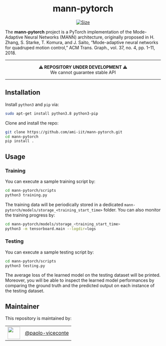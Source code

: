 
<h1 align="center">mann-pytorch</h1>

<p align="center">
   <a href="https://github.com/ami-iit/bipedal-locomotion-framework/blob/master/LICENSE"><img src="https://img.shields.io/badge/License-BSD_3--Clause-orange.svg" alt="Size" class="center"/></a>
</p>

The **mann-pytorch** project is a PyTorch implementation of the Mode-Adaptive Neural Networks (MANN) architecture, originally proposed in H. Zhang, S. Starke, T. Komura, and J. Saito, “Mode-adaptive neural
networks for quadruped motion control,” ACM Trans. Graph., vol. 37,
no. 4, pp. 1–11, 2018.

---

<p align="center">
  <b>⚠️ REPOSITORY UNDER DEVELOPMENT ⚠️</b>
  <br>We cannot guarantee stable API
</p>

---

## Installation

Install `python3` and `pip` via:

```bash
sudo apt-get install python3.8 python3-pip
```

Clone and install the repo:

```bash
git clone https://github.com/ami-iit/mann-pytorch.git
cd mann-pytorch
pip install .
```

## Usage

### Training

You can execute a sample training script by:

```bash
cd mann-pytorch/scripts
python3 training.py
```

The training data will be periodically stored in a dedicated `mann-pytorch/models/storage_<training_start_time>` folder. You can also monitor the training progress by:

```bash
cd mann-pytorch/models/storage_<training_start_time>
python3 -m tensorboard.main --logdir=logs
```

### Testing

You can execute a sample testing script by:

```bash
cd mann-pytorch/scripts
python3 testing.py
```

The average loss of the learned model on the testing dataset will be printed. Moreover, you will be able to inspect the learned model performances by comparing the ground truth and the predicted output on each instance of the testing dataset. 

## Maintainer

This repository is maintained by:

| |                                                        |
|:---:|:------------------------------------------------------:|
| [<img src="https://user-images.githubusercontent.com/41757826/114039258-e334f080-9882-11eb-8037-ac7341666d21.png" width="40">](https://github.com/GitHubUserName) | [@paolo-viceconte](https://github.com/paolo-viceconte) |
